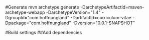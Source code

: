 #Generate
	mvn archetype:generate -DarchetypeArtifactId=maven-archetype-webapp -DarchetypeVersion="1.4" -DgroupId="com.hoffnungland" -DartifactId=curriculum-vitae -Dpackage="com.hoffnungland" -Dversion="0.0.1-SNAPSHOT"


#Build settings
##Add dependencies

